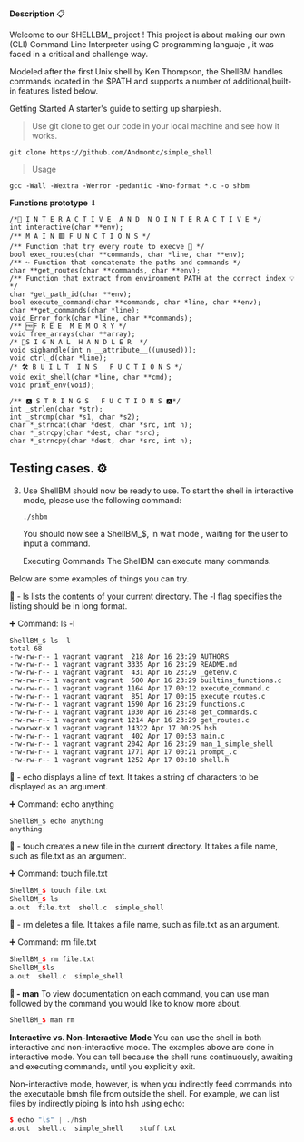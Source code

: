 **Description** 📋

Welcome to our SHELLBM_ project ! This project is about making our own (CLI) Command Line Interpreter using  C programming languaje , it was faced in a critical and challenge way.

Modeled after the first Unix shell by Ken Thompson, the ShellBM handles commands located in the $PATH and supports a number of additional,built-in features listed below.

Getting Started
A starter's guide to setting up sharpiesh.

> Use git clone to get our code in your local machine and see how it works.

```
git clone https://github.com/Andmontc/simple_shell
```

> Usage

```
gcc -Wall -Wextra -Werror -pedantic -Wno-format *.c -o shbm
```



**Functions prototype** ⬇︎

```
/*📖 I N T E R A C T I V E  A N D  N O I N T E R A C T I V E */
int interactive(char **env);
/** M A I N 🟥 F U N C T I O N S */
/** Function that try every route to execve 🔷 */
bool exec_routes(char **commands, char *line, char **env);
/** ↪️ Function that concatenate the paths and commands */
char **get_routes(char **commands, char **env);
/** Function that extract from environment PATH at the correct index 💡 */
char *get_path_id(char **env);
bool execute_command(char **commands, char *line, char **env);
char **get_commands(char *line);
void Error_fork(char *line, char **commands);
/** 🆓F R E E  M E M O R Y */
void free_arrays(char **array);
/* 🏁S I G N A L  H A N D L E R  */
void sighandle(int n __attribute__((unused)));
void ctrl_d(char *line);
/* 🛠 B U I L T  I N S   F U C T I O N S */
void exit_shell(char *line, char **cmd);
void print_env(void);

/** 🅰️ S T R I N G S   F U C T I O N S 🅰️*/
int _strlen(char *str);
int _strcmp(char *s1, char *s2);
char *_strncat(char *dest, char *src, int n);
char *_strcpy(char *dest, char *src);
char *_strncpy(char *dest, char *src, int n);
```



## Testing cases. ⚙️

3. Use 
   ShellBM should now be ready to use. To start the shell in interactive mode, please use the following command:

   ```cassandra
   ./shbm
   ```


   You should now see a ShellBM_$, in wait mode , waiting for the user to input a command.

   Executing Commands
   The ShellBM can execute many commands.

Below are some examples of things you can try.

 🏁 - ls lists the contents of your current directory. The -l flag specifies the listing should be in long format.

➕ Command:  ls -l

```CQL
ShellBM_$ ls -l
total 68
-rw-rw-r-- 1 vagrant vagrant  218 Apr 16 23:29 AUTHORS
-rw-rw-r-- 1 vagrant vagrant 3335 Apr 16 23:29 README.md
-rw-rw-r-- 1 vagrant vagrant  431 Apr 16 23:29 _getenv.c
-rw-rw-r-- 1 vagrant vagrant  500 Apr 16 23:29 builtins_functions.c
-rw-rw-r-- 1 vagrant vagrant 1164 Apr 17 00:12 execute_command.c
-rw-rw-r-- 1 vagrant vagrant  851 Apr 17 00:15 execute_routes.c
-rw-rw-r-- 1 vagrant vagrant 1590 Apr 16 23:29 functions.c
-rw-rw-r-- 1 vagrant vagrant 1030 Apr 16 23:48 get_commands.c
-rw-rw-r-- 1 vagrant vagrant 1214 Apr 16 23:29 get_routes.c
-rwxrwxr-x 1 vagrant vagrant 14322 Apr 17 00:25 hsh
-rw-rw-r-- 1 vagrant vagrant  402 Apr 17 00:53 main.c
-rw-rw-r-- 1 vagrant vagrant 2042 Apr 16 23:29 man_1_simple_shell
-rw-rw-r-- 1 vagrant vagrant 1771 Apr 17 00:21 prompt_.c
-rw-rw-r-- 1 vagrant vagrant 1252 Apr 17 00:10 shell.h
```



 🏁 - echo displays a line of text. It takes a string of characters to be displayed as an argument.

➕ Command:  echo anything

```
ShellBM_$ echo anything
anything
```

🏁 - touch creates a new file in the current directory. It takes a file name, such as file.txt as an argument.

➕ Command:  touch file.txt

```c++
ShellBM_$ touch file.txt
ShellBM_$ ls
a.out  file.txt  shell.c  simple_shell	
```




 🏁 - rm deletes a file. It takes a file name, such as file.txt as an argument.

➕ Command: rm file.txt

```c++
ShellBM_$ rm file.txt
ShellBM_$ls
a.out  shell.c  simple_shell
```

**🏁 - man**
To view documentation on each command, you can use man followed by the command you would like to know more about.

```c++
ShellBM_$ man rm 
```


**Interactive vs. Non-Interactive Mode**
You can use the shell in both interactive and non-interactive mode. The examples above are done in interactive mode. You can tell because the shell runs continuously, awaiting and executing commands, until you explicitly exit.

Non-interactive mode, however, is when you indirectly feed commands into the executable bmsh file from outside the shell. For example, we can list files by indirectly piping ls into hsh using echo:

```c++
$ echo "ls" | ./hsh
a.out  shell.c  simple_shell	stuff.txt
```



